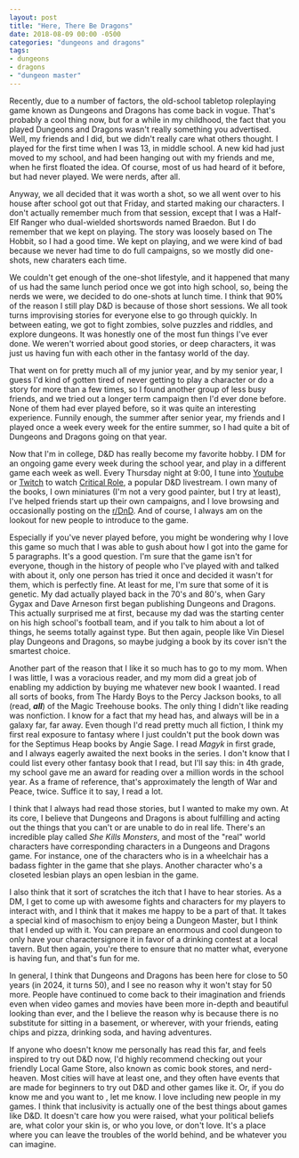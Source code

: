 ```yaml
---
layout: post
title: "Here, There Be Dragons"
date: 2018-08-09 00:00 -0500
categories: "dungeons and dragons"
tags:
- dungeons
- dragons
- "dungeon master"
---
```

Recently, due to a number of factors, the old-school tabletop roleplaying game known as Dungeons and Dragons has come back in vogue. That's probably a cool thing now, but for a while in my childhood, the fact that you played Dungeons and Dragons wasn't really something you advertised. Well, my friends and I did, but we didn't really care what others thought. I played for the first time when I was 13, in middle school. A new kid had just moved to my school, and had been hanging out with my friends and me, when he first floated the idea. Of course, most of us had heard of it before, but had never played. We were nerds, after all.

Anyway, we all decided that it was worth a shot, so we all went over to his house after school got out that Friday, and started making our characters. I don't actually remember much from that session, except that I was a Half-Elf Ranger who dual-wielded shortswords named Braedon. But I do remember that we kept on playing. The story was loosely based on The Hobbit, so I had a good time. We kept on playing, and we were kind of bad because we never had time to do full campaigns, so we mostly did one-shots, new charaters each time.

We couldn't get enough of the one-shot lifestyle, and it happened that many of us had the same lunch period once we got into high school, so, being the nerds we were, we decided to do one-shots at lunch time. I think that 90% of the reason I still play D&D is because of those short sessions. We all took turns improvising stories for everyone else to go through quickly. In between eating, we got to fight zombies, solve puzzles and riddles, and explore dungeons. It was honestly one of the most fun things I've ever done. We weren't worried about good stories, or deep characters, it was just us having fun with each other in the fantasy world of the day.

That went on for pretty much all of my junior year, and by my senior year, I guess I'd kind of gotten tired of never getting to play a character or do a story for more than a few times, so I found another group of less busy friends, and we tried out a longer term campaign then I'd ever done before. None of them had ever played before, so it was quite an interesting experience. Funnily enough, the summer after senior year, my friends and I played once a week every week for the entire summer, so I had quite a bit of Dungeons and Dragons going on that year.

Now that I'm in college, D&D has really become my favorite hobby. I DM for an ongoing game every week during the school year, and play in a different game each week as well. Every Thursday night at 9:00, I tune into [Youtube][youtube] or [Twitch][twitch] to watch [Critical Role][critrole], a popular D&D livestream. I own many of the books, I own miniatures (I'm not a very good painter, but I try at least), I've helped friends start up their own campaigns, and I love browsing and occasionally posting on the [r/DnD][reddit]. And of course, I always am on the lookout for new people to introduce to the game.

Especially if you've never played before, you might be wondering why I love this game so much that I was able to gush about how I got into the game for 5 paragraphs. It's a good question. I'm sure that the game isn't for everyone, though in the history of people who I've played with and talked with about it, only one person has tried it once and decided it wasn't for them, which is perfectly fine. At least for me, I'm sure that some of it is genetic. My dad actually played back in the 70's and 80's, when Gary Gygax and Dave Arneson first began publishing Dungeons and Dragons. This actually surprised me at first, because my dad was the starting center on his high school's football team, and if you talk to him about a lot of things, he seems totally against type. But then again, people like Vin Diesel play Dungeons and Dragons, so maybe judging a book by its cover isn't the smartest choice.

Another part of the reason that I like it so much has to go to my mom. When I was little, I was a voracious reader, and my mom did a great job of enabling my addiction by buying me whatever new book I waanted. I read all sorts of books, from The Hardy Boys to the Percy Jackson books, to all (read, ***all***) of the Magic Treehouse books. The only thing I didn't like reading was nonfiction. I know for a fact that my head has, and always will be in a galaxy far, far away. Even though I'd read pretty much all fiction, I think my first real exposure to fantasy where I just couldn't put the book down was for the Septimus Heap books by Angie Sage. I read *Magyk* in first grade, and I always eagerly awaited the next books in the series. I don't know that I could list every other fantasy book that I read, but I'll say this: in 4th grade, my school gave me an award for reading over a million words in the school year. As a frame of reference, that's approximately the length of War and Peace, twice. Suffice it to say, I read a lot.

I think that I always had read those stories, but I wanted to make my own. At its core, I believe that Dungeons and Dragons is about fulfilling and acting out the things that you can't or are unable to do in real life. There's an incredible play called *She Kills Monsters*, and most of the "real" world characters have corresponding characters in a Dungeons and Dragons game. For instance, one of the characters who is in a wheelchair has a badass fighter in the game that she plays. Another character who's a closeted lesbian plays an open lesbian in the game.

I also think that it sort of scratches the itch that I have to hear stories. As a DM, I get to come up with awesome fights and characters for my players to interact with, and I think that it makes me happy to be a part of that. It takes a special kind of masochism to enjoy being a Dungeon Master, but I think that I ended up with it. You can prepare an enormous and cool dungeon to only have your charactersignore it in favor of a drinking contest at a local tavern. But then again, you're there to ensure that no matter what, everyone is having fun, and that's fun for me.

In general, I think that Dungeons and Dragons has been here for close to 50 years (in 2024, it turns 50), and I see no reason why it won't stay for 50 more. People have continued to come back to their imagination and friends even when video games and movies have been more in-depth and beautiful looking than ever, and the I believe the reason why is because there is no substitute for sitting in a basement, or wherever, with your friends, eating chips and pizza, drinking soda, and having adventures.

If anyone who doesn't know me personally has read this far, and feels inspired to try out D&D now, I'd highly recommend checking out your friendly Local Game Store, also known as comic book stores, and nerd-heaven. Most cities will have at least one, and they often have events that are made for beginners to try out D&D and other games like it. Or, if you do know me and you want to , let me know. I love including new people in my games. I think that inclusivity is actually one of the best things about games like D&D. It doesn't care how you were raised, what your political beliefs are, what color your skin is, or who you love, or don't love. It's a place where you can leave the troubles of the world behind, and be whatever you can imagine.

[reddit]: https://reddit.com/r/DnD
[youtube]: https://youtube.com/geekandsundry
[twitch]: https://twitch.tv/geekandsundry
[critrole]: https://critrole.com
